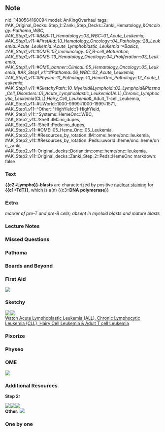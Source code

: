 ## Note
nid: 1480564160094
model: AnKingOverhaul
tags: #AK_Original_Decks::Step_1::Zanki_Step_Decks::Zanki_Hematology_&_Oncology::Pathoma_WBC, #AK_Step1_v11::#B&B::11_Hematology::03_WBC::01_Acute_Leukemia, #AK_Step1_v11::#FirstAid::10_Hematology_Oncology::04_Pathology::28_Leukemia::Acute_Leukemia::Acute_Lymphoblastic_Leukemia::*Basics, #AK_Step1_v11::#OME::07_Immunology::07_B-cell_Maturation, #AK_Step1_v11::#OME::13_Hematology_Oncology::04_Proliferation::03_Leukemia, #AK_Step1_v11::#OME_banner::Clinical::05_Hematology_Oncology::05_Leukemia, #AK_Step1_v11::#Pathoma::06_WBC::02_Acute_Leukemia, #AK_Step1_v11::#Physeo::11_Pathology::10_HemeOnc_Pathology::12_Acute_Leukemia, #AK_Step1_v11::#SketchyPath::10_Myeloid_&_Lymphoid::02_Lymphoid_&_Plasma_Cell_Disorders::01_Acute_Lymphoblastic_Leukemia_(ALL),_Chronic_Lymphocytic_Leukemia_(CLL),_Hairy_Cell_Leukemia_&_Adult_T-cell_Leukemia, #AK_Step1_v11::#UWorld::1000-9999::1000-1999::1571, #AK_Step1_v11::^Other::^HighYield::1-HighYield, #AK_Step1_v11::^Systems::HemeOnc::WBC, #AK_Step2_v11::!Shelf::IM::no_dupes, #AK_Step2_v11::!Shelf::Peds::no_dupes, #AK_Step2_v11::#OME::05_Heme_Onc::05_Leukemia, #AK_Step2_v11::#Resources_by_rotation::IM::ome::heme/onc::leukemia, #AK_Step2_v11::#Resources_by_rotation::Peds::uworld::heme/onc::heme/onc_zanki, #AK_Step2_v11::Original_decks::Dorian::im::ome::heme/onc::leukemia, #AK_Step2_v11::Original_decks::Zanki_Step_2::Peds::HemeOnc
markdown: false

### Text
<div>
  <b>{{c2::Lympho}}-blasts</b> are characterized by positive
  <u>nuclear staining</u> for <b>{{c1::TdT}}</b>, which is a(n)
  {{c3::<b>DNA</b> <b>polymerase</b>}}
</div>

### Extra
<i>marker of pre-T and pre-B cells; absent in myeloid blasts and
mature blasts</i>

### Lecture Notes


### Missed Questions


### Pathoma


### Boards and Beyond


### First Aid
<img src="tmpLvQOl9.png">

### Sketchy
<div><img src=
"ALL%20lymphoblasts%20TdT_1566160514431.jpg"><img src="Zoverall%20picture%20(82)_1566160514431.JPG"></div><a href="https://dashboard.sketchy.com/study/medical/courses/medical-pathophysiology/units/medical-pathophysiology-myeloid-lymphoid/videos/medical-pathophysiology-myeloid-and-lymphoid-lymphoid-and-plasma-cell-disorders-acute-lymphoblastic-leukemia-all-chronic-lymphocytic-leukemia-cll-hairy-cell-leukemia-and-adult-t-cell-leukemia?utm_source=anki&utm_medium=partnership&utm_campaign=february_update&utm_content=medical">Watch
Acute Lymphoblastic Leukemia (ALL), Chronic Lymphocytic Leukemia
(CLL), Hairy Cell Leukemia & Adult T cell Leukemia</a>

### Pixorize


### Physeo


### OME
<div class="ome-widget">
  <a href=
  "https://onlinemeded.org/spa/hematology-oncology/leukemia/acquire?ref=anki">
  <img src="_OME_AnkiFlashcards_Lesson_1.png"></a>
</div>

### Additional Resources
<b>Step 2:</b>
<div><img src="paste-5082114542272513.jpg" class=
"resizer"><img src="paste-1067819064098819.jpg" class=
"resizer"><img src="paste-5082209031553025.jpg" class=
"resizer"></div>
<div><b>Other:</b> <img src="tmpYAZhT6.png" class="resizer"></div>

### One by one

